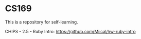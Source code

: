 # CS169
This is a repository for self-learning.



CHIPS - 2.5 - Ruby Intro: https://github.com/Miical/hw-ruby-intro

